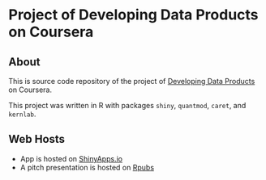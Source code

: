 # Project of Developing Data Products on Coursera

## About

This is source code repository of the project of [Developing Data Products](https://www.coursera.org/course/devdataprod) on Coursera.

This project was written in R with packages `shiny`, `quantmod`, `caret`, and `kernlab`.


## Web Hosts

* App is hosted on [ShinyApps.io](https://pchung.shinyapps.io/Project)
* A pitch presentation is hosted on [Rpubs](http://rpubs.com/Bany/Project_of_Developing_Data_Products)

